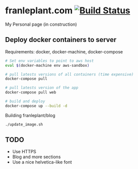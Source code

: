 # franleplant.com [![Build Status](https://travis-ci.org/franleplant/franleplant.com.svg?branch=master)](https://travis-ci.org/franleplant/franleplant.com)
My Personal page (in construction)


## Deploy docker containers to server

Requirements: docker, docker-machine, docker-compose

```sh
# Set env variables to point to aws host
eval $(docker-machine env aws-sandbox)

# pull latests versions of all containers (time expensive)
docker-compose pull

# pull latests version of the app
docker-compose pull web

# build and deploy
docker-compose up --build -d

```


Building franleplant/blog
```sh
./update_image.sh
```


## TODO
- Use HTTPS
- Blog and more sections
- Use a nice helvetica-like font
